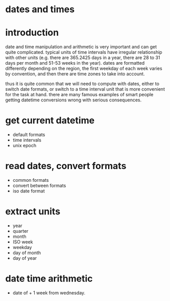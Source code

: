 dates and times
====

# introduction
date and time manipulation and arithmetic is very important and can get quite complicated. typical units of time intervals have irregular relationship with other units (e.g. there are 365.2425 days in a year, there are 28 to 31 days per month and 51-53 weeks in the year). dates are formatted differently depending on the region, the first weekday of each week varies by convention, and then there are time zones to take into account.

thus it is quite common that we will need to compute with dates, either to switch date formats, or switch to a time interval unit that is more convenient for the task at hand. there are many famous examples of smart people getting datetime conversions wrong with serious consequences.

# get current datetime
- default formats
- time intervals
- unix epoch

# read dates, convert formats
- common formats
- convert between formats
- iso date format


# extract units
- year
- quarter
- month
- ISO week
- weekday
- day of month
- day of year

# date time arithmetic
- date of + 1 week from wednesday.

